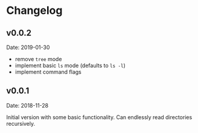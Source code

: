 # Changelog

## v0.0.2
Date: 2019-01-30

- remove `tree` mode
- implement basic `ls` mode (defaults to `ls -l`)
- implement command flags

## v0.0.1
Date: 2018-11-28

Initial version with some basic functionality. Can endlessly read directories recursively.
